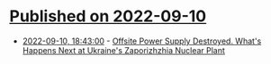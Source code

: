 # [Published on 2022-09-10](index.md)

* [2022-09-10, 18:43:00](https://hardware.slashdot.org/story/22/09/10/1841202/offsite-power-supply-destroyed-whats-happens-next-at-ukraines-zaporizhzhia-nuclear-plant?utm_source=rss1.0mainlinkanon&utm_medium=feed) - [Offsite Power Supply Destroyed.  What's Happens Next at Ukraine's Zaporizhzhia Nuclear Plant](https://hardware.slashdot.org/story/22/09/10/1841202/offsite-power-supply-destroyed-whats-happens-next-at-ukraines-zaporizhzhia-nuclear-plant?utm_source=rss1.0mainlinkanon&utm_medium=feed)
